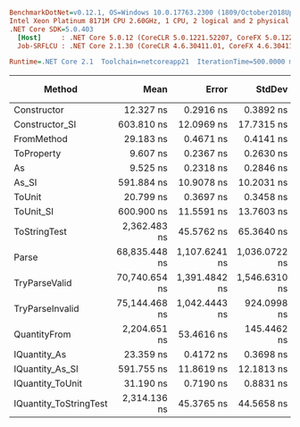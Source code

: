 ``` ini

BenchmarkDotNet=v0.12.1, OS=Windows 10.0.17763.2300 (1809/October2018Update/Redstone5)
Intel Xeon Platinum 8171M CPU 2.60GHz, 1 CPU, 2 logical and 2 physical cores
.NET Core SDK=5.0.403
  [Host]     : .NET Core 5.0.12 (CoreCLR 5.0.1221.52207, CoreFX 5.0.1221.52207), X64 RyuJIT
  Job-SRFLCU : .NET Core 2.1.30 (CoreCLR 4.6.30411.01, CoreFX 4.6.30411.02), X64 RyuJIT

Runtime=.NET Core 2.1  Toolchain=netcoreapp21  IterationTime=500.0000 ms  

```
|                 Method |          Mean |         Error |        StdDev |  Gen 0 |  Gen 1 | Gen 2 | Allocated |
|----------------------- |--------------:|--------------:|--------------:|-------:|-------:|------:|----------:|
|            Constructor |     12.327 ns |     0.2916 ns |     0.3892 ns |      - |      - |     - |         - |
|         Constructor_SI |    603.810 ns |    12.0969 ns |    17.7315 ns | 0.0278 |      - |     - |     192 B |
|             FromMethod |     29.183 ns |     0.4671 ns |     0.4141 ns |      - |      - |     - |         - |
|             ToProperty |      9.607 ns |     0.2367 ns |     0.2630 ns |      - |      - |     - |         - |
|                     As |      9.525 ns |     0.2318 ns |     0.2846 ns |      - |      - |     - |         - |
|                  As_SI |    591.884 ns |    10.9078 ns |    10.2031 ns | 0.0280 |      - |     - |     192 B |
|                 ToUnit |     20.799 ns |     0.3697 ns |     0.3458 ns |      - |      - |     - |         - |
|              ToUnit_SI |    600.900 ns |    11.5591 ns |    13.7603 ns | 0.0271 |      - |     - |     192 B |
|           ToStringTest |  2,362.483 ns |    45.5762 ns |    65.3640 ns | 0.1381 |      - |     - |     952 B |
|                  Parse | 68,835.448 ns | 1,107.6241 ns | 1,036.0722 ns | 6.8390 | 0.1368 |     - |   44816 B |
|          TryParseValid | 70,740.654 ns | 1,391.4842 ns | 1,546.6310 ns | 6.8027 | 0.1361 |     - |   44792 B |
|        TryParseInvalid | 75,144.468 ns | 1,042.4443 ns |   924.0998 ns | 6.6536 | 0.1512 |     - |   44392 B |
|           QuantityFrom |  2,204.651 ns |    53.4616 ns |   145.4462 ns |      - |      - |     - |      56 B |
|           IQuantity_As |     23.359 ns |     0.4172 ns |     0.3698 ns | 0.0037 |      - |     - |      24 B |
|        IQuantity_As_SI |    591.755 ns |    11.8619 ns |    12.1813 ns | 0.0281 |      - |     - |     192 B |
|       IQuantity_ToUnit |     31.190 ns |     0.7190 ns |     0.8831 ns | 0.0088 |      - |     - |      56 B |
| IQuantity_ToStringTest |  2,314.136 ns |    45.3765 ns |    44.5658 ns | 0.1402 |      - |     - |     952 B |
